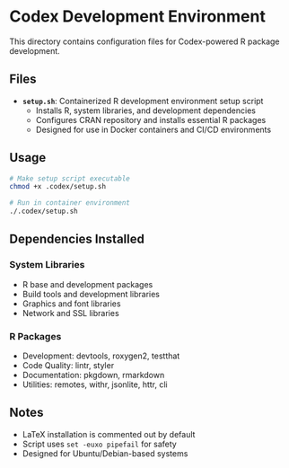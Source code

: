 # Codex Development Environment

This directory contains configuration files for Codex-powered R package development.

## Files

- **`setup.sh`**: Containerized R development environment setup script
  - Installs R, system libraries, and development dependencies
  - Configures CRAN repository and installs essential R packages
  - Designed for use in Docker containers and CI/CD environments

## Usage

```bash
# Make setup script executable
chmod +x .codex/setup.sh

# Run in container environment
./.codex/setup.sh
```

## Dependencies Installed

### System Libraries
- R base and development packages
- Build tools and development libraries
- Graphics and font libraries
- Network and SSL libraries

### R Packages
- Development: devtools, roxygen2, testthat
- Code Quality: lintr, styler
- Documentation: pkgdown, rmarkdown
- Utilities: remotes, withr, jsonlite, httr, cli

## Notes

- LaTeX installation is commented out by default
- Script uses `set -euxo pipefail` for safety
- Designed for Ubuntu/Debian-based systems
